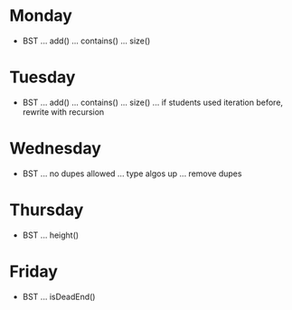 # Monday
  - BST
    ... add()
    ... contains()
    ... size()

# Tuesday
  - BST 
    ... add()
    ... contains()
    ... size()
    ... if students used iteration before, rewrite with recursion

# Wednesday
  - BST
    ... no dupes allowed
    ... type algos up
    ... remove dupes

# Thursday
  - BST
    ... height()

# Friday
  - BST
    ... isDeadEnd()
